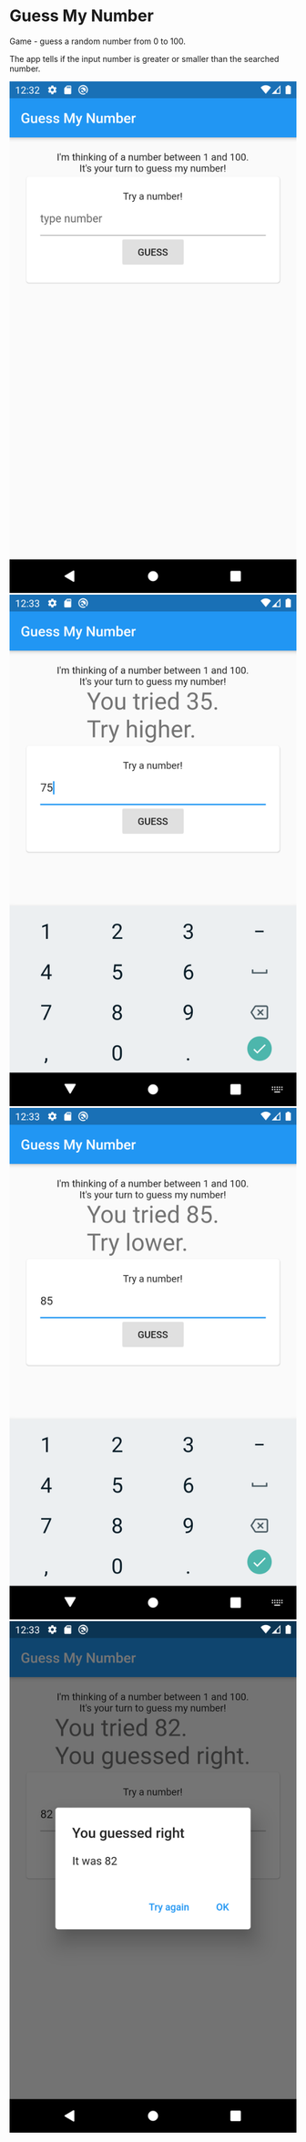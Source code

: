 # Guess My Number

Game - guess a random number from 0 to 100.

The app tells if the input number is greater or smaller than the searched number. 

![Screenshot1](../../screenshots/guess_my_number/guess_my_number_1.png)
![Screenshot2](../../screenshots/guess_my_number/guess_my_number_2.png)
![Screenshot3](../../screenshots/guess_my_number/guess_my_number_3.png)
![Screenshot4](../../screenshots/guess_my_number/guess_my_number_4.png)




